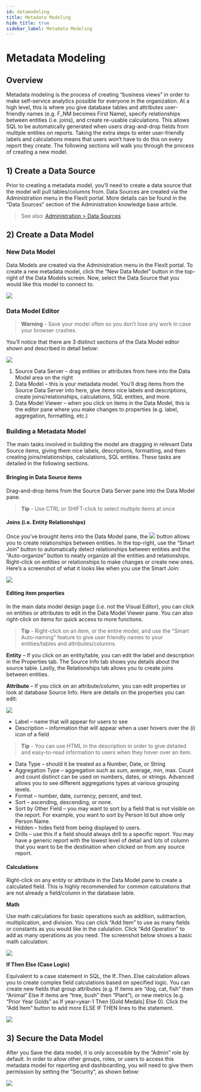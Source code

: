 ```yaml
---
id: datamodeling
title: Metadata Modeling
hide_title: true
sidebar_label: Metadata Modeling
---
```


# Metadata Modeling

## Overview

Metadata modeling is the process of creating “business views” in order to make self-service analytics possible for everyone in the organization. At a high level, this is where you give database tables and attributes user-friendly names (e.g. F_NM becomes First Name), specify relationships between entities (i.e. joins), and create re-usable calculations. This allows SQL to be automatically generated when users drag-and-drop fields from multiple entities on reports. Taking the extra steps to enter user-friendly labels and calculations means that users won’t have to do this on every report they create. The following sections will walk you through the process of creating a new model.

## 1) Create a Data Source

Prior to creating a metadata model, you’ll need to create a data source that the model will pull tables/columns from. Data Sources are created via the Administration menu in the FlexIt portal. More details can be found in the  “Data Sources” section of the Administration knowledge base article.

> See also: [Administration > Data Sources](administration#data-sources)


## 2) Create a Data Model

### New Data Model

Data Models are created via the Administration menu in the FlexIt portal. To create a new metadata model, click the “New Data Model” button in the top-right of the Data Models screen. Now, select the Data Source that you would like this model to connect to.

![](https://i2.wp.com/flexitanalytics.com/wp-content/uploads/2018/10/New-Data-Model.png)

### Data Model Editor

> **Warning** - Save your model often so you don’t lose any work in case your browser crashes.

You’ll notice that there are 3 distinct sections of the Data Model editor shown and described in detail below:

![](https://i1.wp.com/flexitanalytics.com/wp-content/uploads/2018/10/Data-Model-Editor.png)

1.  Source Data Server – drag entities or attributes from here into the Data Model area on the right
2.  Data Model – this is your metadata model. You’ll drag items from the Source Data Server into here, give items nice labels and descriptions, create joins/relationships, calculations, SQL entities, and more.
3.  Data Model Viewer – when you click on items in the Data Model, this is the editor pane where you make changes to properties (e.g. label, aggregation, formatting, etc.)

### Building a Metadata Model

The main tasks involved in building the model are dragging in relevant Data Source items, giving them nice labels, descriptions, formatting, and then creating joins/relationships, calculations, SQL entities. These tasks are detailed in the following sections.

#### Bringing in Data Source items

Drag-and-drop items from the Source Data Server pane into the Data Model pane.

> **Tip** - Use CTRL or SHIFT-click to select multiple items at once

#### Joins (i.e. Entity Relationships)

Once you’ve brought items into the Data Model pane, the ![](https://i0.wp.com/flexitanalytics.com/wp-content/uploads/2018/10/Visual-Editor.png?resize=89%2C22&ssl=1) button allows you to create relationships between entities. In the top-right, use the “Smart Join” button to automatically detect relationships between entities and the “Auto-organize” button to neatly organize all the entities and relationships. Right-click on entities or relationships to make changes or create new ones. Here’s a screenshot of what it looks like when you use the Smart Join:

![](https://i2.wp.com/flexitanalytics.com/wp-content/uploads/2018/10/Visual-Editor-Window.png)

#### Editing item properties

In the main data model design page (i.e. not the Visual Editor), you can click on entities or attributes to edit in the Data Model Viewer pane. You can also right-click on items for quick access to more functions.

> **Tip** - Right-click on an item, or the entire model, and use the "Smart Auto-naming" feature to give user friendly names to your entities/tables and attributes/columns.

**Entity** – If you click on an entity/table, you can edit the label and description in the Properties tab. The Source Info tab shows you details about the source table. Lastly, the Relationships tab allows you to create joins between entities.

**Attribute** – If you click on an attribute/column, you can edit properties or look at database Source Info. Here are details on the properties you can edit:

![](https://i2.wp.com/flexitanalytics.com/wp-content/uploads/2018/10/Attribute-Properties.png)

*   Label – name that will appear for users to see
*   Description – information that will appear when a user hovers over the (i) icon of a field
> **Tip** - You can use HTML in the description in order to give detailed and easy-to-read information to users when they hover over an item.
*   Data Type – should it be treated as a Number, Date, or String
*   Aggregation Type – aggregation such as sum, average, min, max. Count and count distinct can be used on numbers, dates, or strings. Advanced allows you to see different aggregations types at various grouping levels.
*   Format – number, date, currency, percent, and text.
*   Sort – ascending, descending, or none.
*   Sort by Other Field – you may want to sort by a field that is not visible on the report. For example, you want to sort by Person Id but show only Person Name.
*   Hidden – hides field from being displayed to users.
*   Drills – use this if a field should always drill to a specific report. You may have a generic report with the lowest level of detail and lots of column that you want to be the destination when clicked on from any source report.

#### Calculations

Right-click on any entity or attribute in the Data Model pane to create a calculated field. This is highly recommended for common calculations that are not already a field/column in the database table.

**Math**

Use math calculations for basic operations such as addition, subtraction, multiplication, and division. You can click “Add Item” to use as many fields or constants as you would like in the calulation. Click “Add Operation” to add as many operations as you need. The screenshot below shows a basic math calculation:

![](https://i1.wp.com/flexitanalytics.com/wp-content/uploads/2018/10/Calculation-Math.png)


**If Then Else (Case Logic)**

Equivalent to a case statement in SQL, the If..Then..Else calculation allows you to create complex field calculations based on specified logic. You can create new fields that group attributes (e.g. If items are “dog, cat, fish” then “Animal” Else If items are “tree, bush” then “Plant”), or new metrics (e.g. “Prior Year Golds” as If year=year-1 Then [Gold Medals] Else 0). Click the “Add Item” button to add more ELSE IF THEN lines to the statement.

![](https://i2.wp.com/flexitanalytics.com/wp-content/uploads/2018/10/Calculation-Logic.png)

## 3) Secure the Data Model

After you Save the data model, it is only accessible by the “Admin” role by default. In order to allow other groups, roles, or users to access this metadata model for reporting and dashboarding, you will need to give them permission by setting the “Security”, as shown below:

![](https://i2.wp.com/flexitanalytics.com/wp-content/uploads/2018/10/Data-Model-Security.png)
